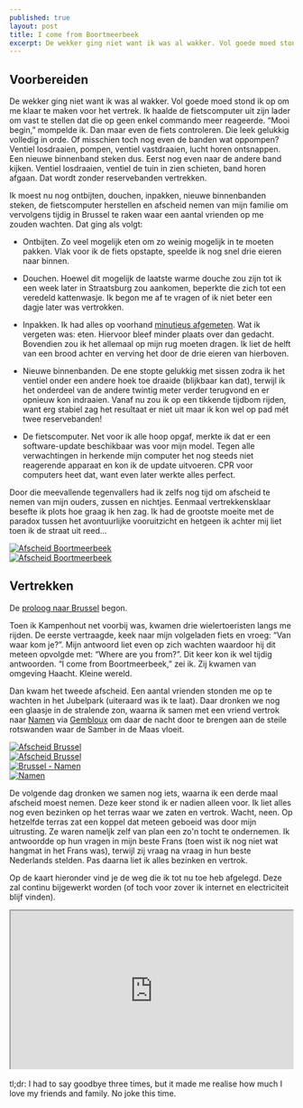 ```yaml
---
published: true
layout: post
title: I come from Boortmeerbeek
excerpt: De wekker ging niet want ik was al wakker. Vol goede moed stond ik op om me klaar te maken voor het vertrek. Ik haalde de fietscomputer uit zijn lader om vast te stellen dat die op geen enkel commando meer reageerde. “Mooi begin,” mompelde ik. Dan maar even de fiets controleren. Die leek gelukkig volledig in orde. Of misschien toch nog even de banden wat oppompen? Ventiel losdraaien, pompen, ventiel vastdraaien, lucht horen ontsnappen. Een nieuwe binnenband steken dus. Eerst nog even naar de andere band kijken. Ventiel losdraaien, ventiel de tuin in zien schieten, band horen afgaan. Dat wordt zonder reservebanden vertrekken.
---
```


## Voorbereiden

De wekker ging niet want ik was al wakker. Vol goede moed stond ik op om me klaar te maken voor het vertrek. Ik haalde de fietscomputer uit zijn lader om vast te stellen dat die op geen enkel commando meer reageerde. “Mooi begin,” mompelde ik. Dan maar even de fiets controleren. Die leek gelukkig volledig in orde. Of misschien toch nog even de banden wat oppompen? Ventiel losdraaien, pompen, ventiel vastdraaien, lucht horen ontsnappen. Een nieuwe binnenband steken dus. Eerst nog even naar de andere band kijken. Ventiel losdraaien, ventiel de tuin in zien schieten, band horen afgaan. Dat wordt zonder reservebanden vertrekken.

Ik moest nu nog ontbijten, douchen, inpakken, nieuwe binnenbanden steken, de fietscomputer herstellen en afscheid nemen van mijn familie om vervolgens tijdig in Brussel te raken waar een aantal vrienden op me zouden wachten. Dat ging als volgt:

- Ontbijten. Zo veel mogelijk eten om zo weinig mogelijk in te moeten pakken. Vlak voor ik de fiets opstapte, speelde ik nog snel drie eieren naar binnen.

- Douchen. Hoewel dit mogelijk de laatste warme douche zou zijn tot ik een week later in Straatsburg zou aankomen, beperkte die zich tot een veredeld kattenwasje. Ik begon me af te vragen of ik niet beter een dagje later was vertrokken.

- Inpakken. Ik had alles op voorhand [minutieus afgemeten](http://on-going.org/equipment). Wat ik vergeten was: eten. Hiervoor bleef minder plaats over dan gedacht. Bovendien zou ik het allemaal op mijn rug moeten dragen. Ik liet de helft van een brood achter en verving het door de drie eieren van hierboven.

- Nieuwe binnenbanden. De ene stopte gelukkig met sissen zodra ik het ventiel onder een andere hoek toe draaide (blijkbaar kan dat), terwijl ik het onderdeel van de andere twintig meter verder terugvond en er opnieuw kon indraaien. Vanaf nu zou ik op een tikkende tijdbom rijden, want erg stabiel zag het resultaat er niet uit maar ik kon wel op pad mét twee reservebanden!

- De fietscomputer. Net voor ik alle hoop opgaf, merkte ik dat er een software-update beschikbaar was voor mijn model. Tegen alle verwachtingen in herkende mijn computer het nog steeds niet reagerende apparaat en kon ik de update uitvoeren. CPR voor computers heet dat, want even later werkte alles perfect.

Door die meevallende tegenvallers had ik zelfs nog tijd om afscheid te nemen van mijn ouders, zussen en nichtjes. Eenmaal vertrekkensklaar besefte ik plots hoe graag ik hen zag. Ik had de grootste moeite met de paradox tussen het avontuurlijke vooruitzicht en hetgeen ik achter mij liet toen ik de straat uit reed...

<div class="row">
<article class="6u 12u$(xsmall) work-item">
<a href="{{ site.github.url }}/images/posts/Goodbye1.jpg" class="image fit thumb"><img src="{{ site.github.url }}/images/posts/Goodbye1.jpg" alt="Afscheid Boortmeerbeek" /></a>
</article>
<article class="6u$ 12u$(xsmall) work-item">
<a href="{{ site.github.url }}/images/posts/Goodbye2.jpg" class="image fit thumb"><img src="{{ site.github.url }}/images/posts/Goodbye2.jpg" alt="Afscheid Boortmeerbeek" /></a>
</article>
</div>

## Vertrekken

De [proloog naar Brussel](https://www.strava.com/activities/984634440) begon.

Toen ik Kampenhout net voorbij was, kwamen drie wielertoeristen langs me rijden. De eerste vertraagde, keek naar mijn volgeladen fiets en vroeg: “Van waar kom je?”. Mijn antwoord liet even op zich wachten waardoor hij dit meteen opvolgde met: “Where are you from?”. Dit keer kon ik wel tijdig antwoorden. “I come from Boortmeerbeek,” zei ik. Zij kwamen van omgeving Haacht. Kleine wereld.

Dan kwam het tweede afscheid. Een aantal vrienden stonden me op te wachten in het Jubelpark (uiteraard was ik te laat). Daar dronken we nog een glaasje in de stralende zon, waarna ik samen met een vriend vertrok naar [Namen](https://www.strava.com/activities/984643666) via [Gembloux](https://www.strava.com/activities/984875654) om daar de nacht door te brengen aan de steile rotswanden waar de Samber in de Maas vloeit. 

<div class="row">
<article class="6u 12u$(xsmall) work-item">
<a href="{{ site.github.url }}/images/posts/Goodbye3.jpg" class="image fit thumb"><img src="{{ site.github.url }}/images/posts/Goodbye3_Small.jpg" alt="Afscheid Brussel" /></a>
</article>
<article class="6u$ 12u$(xsmall) work-item">
<a href="{{ site.github.url }}/images/posts/Goodbye4.jpg" class="image fit thumb"><img src="{{ site.github.url }}/images/posts/Goodbye4.jpg" alt="Afscheid Brussel" /></a>
</article>
<article class="6u 12u$(xsmall) work-item">
<a href="{{ site.github.url }}/images/posts/BrusselsNamur1.jpg" class="image fit thumb"><img src="{{ site.github.url }}/images/posts/BrusselsNamur1_Small.jpg" alt="Brussel - Namen" /></a>
</article>
<article class="6u$ 12u$(xsmall) work-item">
<a href="{{ site.github.url }}/images/posts/Namur2.jpg" class="image fit thumb"><img src="{{ site.github.url }}/images/posts/Namur2_Small.jpg" alt="Namen" /></a>
</article>
</div>

De volgende dag dronken we samen nog iets, waarna ik een derde maal afscheid moest nemen. Deze keer stond ik er nadien alleen voor. Ik liet alles nog even bezinken op het terras waar we zaten en vertrok. Wacht, neen. Op hetzelfde terras zat een koppel dat meteen geboeid was door mijn uitrusting. Ze waren nameljk zelf van plan een zo'n tocht te ondernemen. Ik antwoordde op hun vragen in mijn beste Frans (toen wist ik nog niet wat hangmat in het Frans was), terwijl zij vraag na vraag in hun beste Nederlands stelden. Pas daarna liet ik alles bezinken en vertrok.

Op de kaart hieronder vind je de weg die ik tot nu toe heb afgelegd. Deze zal continu bijgewerkt worden (of toch voor zover ik internet en electriciteit blijf vinden).

<style>.embed-container { position: relative; padding-bottom: 56.25%; height: 0; overflow: hidden; max-width: 100%; } .embed-container iframe, .embed-container object, .embed-container embed { position: absolute; top: 0; left: 0; width: 100%; height: 100%; }</style><div class='embed-container'><iframe src='https://www.google.com/maps/d/embed?mid=11AqZciJIBKG_o8ryk4LLnR8Zh5Y' width='640' height='480'></iframe></div>
<br>
tl;dr: I had to say goodbye three times, but it made me realise how much I love my friends and family. No joke this time.

